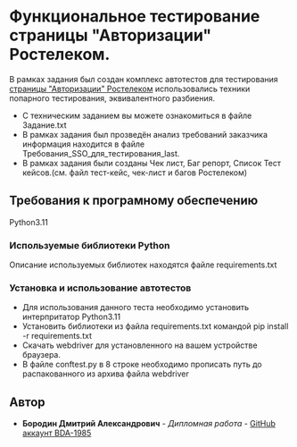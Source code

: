 # Функциональное тестирование страницы "Авторизации" Ростелеком.

В рамках задания был создан комплекс автотестов для тестирования [страницы "Авторизации" Ростелеком](https://b2c.passport.rt.ru)
использовались техники попарного тестирования, эквивалентного разбиения.

* С техническим заданием вы можете ознакомиться в файле Задание.txt
* В рамках задания был прозведён анализ требований заказчика информация находится в файле Требования_SSO_для_тестирования_last.
* В рамках задания были созданы Чек лист, Баг репорт, Список Тест кейсов.(см. файл тест-кейс, чек-лист и багов Ростелеком)

## Требования к програмному обеспечению

Python3.11

### Используемые библиотеки Python

Описание используемых библиотек находятся  файле requirements.txt

### Установка и использование автотестов

* Для использования данного теста необходимо установить интерпритатор Python3.11
* Установить библиотеки из файла requirements.txt командой pip install -r requirements.txt
* Скачать webdriver для установленного на вашем устройстве браузера.
* В файле conftest.py в 8 строке необходимо прописать путь до распакованного из архива файла webdriver



## Автор

* **Бородин Дмитрий Александрович** - *Дипломная работа* - [GitHub аккаунт BDA-1985](https://github.com/BDA-1985)


